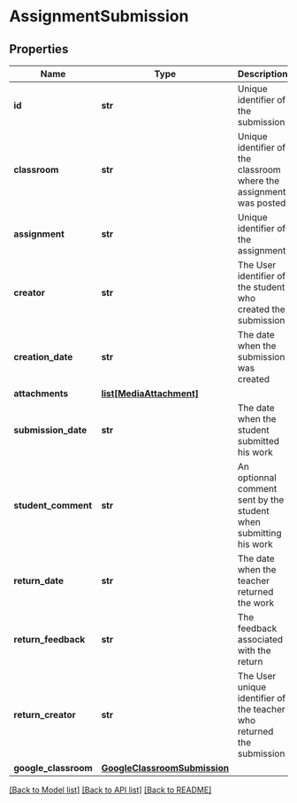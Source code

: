 # AssignmentSubmission

## Properties
Name | Type | Description | Notes
------------ | ------------- | ------------- | -------------
**id** | **str** | Unique identifier of the submission | [optional] 
**classroom** | **str** | Unique identifier of the classroom where the assignment was posted  | [optional] 
**assignment** | **str** | Unique identifier of the assignment | [optional] 
**creator** | **str** | The User identifier of the student who created the submission | [optional] 
**creation_date** | **str** | The date when the submission was created | [optional] 
**attachments** | [**list[MediaAttachment]**](MediaAttachment.md) |  | [optional] 
**submission_date** | **str** | The date when the student submitted his work | [optional] 
**student_comment** | **str** | An optionnal comment sent by the student when submitting his work  | [optional] 
**return_date** | **str** | The date when the teacher returned the work | [optional] 
**return_feedback** | **str** | The feedback associated with the return | [optional] 
**return_creator** | **str** | The User unique identifier of the teacher who returned the submission  | [optional] 
**google_classroom** | [**GoogleClassroomSubmission**](GoogleClassroomSubmission.md) |  | [optional] 

[[Back to Model list]](../README.md#documentation-for-models) [[Back to API list]](../README.md#documentation-for-api-endpoints) [[Back to README]](../README.md)


